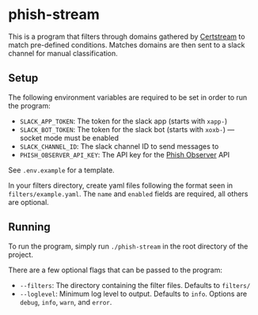# phish-stream

This is a program that filters through domains gathered by [Certstream](https://certstream.calidog.io/) to match pre-defined conditions. Matches domains are then sent to a slack channel for manual classification.

## Setup

The following environment variables are required to be set in order to run the program:
- `SLACK_APP_TOKEN`: The token for the slack app (starts with `xapp-`)
- `SLACK_BOT_TOKEN`: The token for the slack bot (starts with `xoxb-`) — socket mode must be enabled
- `SLACK_CHANNEL_ID`: The slack channel ID to send messages to
- `PHISH_OBSERVER_API_KEY`: The API key for the [Phish Observer](https://phish.observer) API

See `.env.example` for a template.

In your filters directory, create yaml files following the format seen in `filters/example.yaml`. The `name` and `enabled` fields are required, all others are optional.

## Running

To run the program, simply run `./phish-stream` in the root directory of the project.

There are a few optional flags that can be passed to the program:

- `--filters`: The directory containing the filter files. Defaults to `filters/`
- `--loglevel`: Minimum log level to output. Defaults to `info`. Options are `debug`, `info`, `warn`, and `error`.
